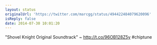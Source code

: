 ```yaml
---
layout: status
originalUrl: 'https://twitter.com/marcgg/status/494422484079620096'
isReply: false
date: 2014-07-30 10:01:20
---
```


"Shovel Knight Original Soundtrack" ~ http://t.co/96OB128Z5y #chiptune
